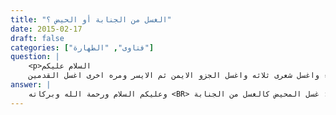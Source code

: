 ```yaml
---
title: "الغسل من الجنابة أو الحيض ؟"
date: 2015-02-17
draft: false
categories: ["فتاوى", "الطهارة"]
question: |
    <p>السلام عليكم 
    اريد ان اعرف طريقه الغسل الصحيحه من الحيض والجنابه بالنسبه للمرأة لأنني وجدت اختلافا فى طريقه الغسل فهل اغسل قدمي عند الوضوء فى الغسل ام اواجل غسلها عند نهابة الغسل .ام اغسلها عند الوضوء واغسل شعرى ثلاثه واغسل الجزو الايمن ثم الايسر ومره اخرى اغسل القدمين</p>
answer: |
    وعليكم السلام ورحمة الله وبركاته <BR> أولا : غسل المحيض كالغسل من الجنابة : <BR>عَنْ عَطَاءٍ وَالزُّهْرِيِّ قَالاَ : ( الْغُسْلُ مِنَ الْجَنَابَةِ وَالْحَيْضِ وَاحِدٌ)( رواه ابن أبي شيبة في المصنف (1/74) رقم الأثر (804) ، والدارمي في سننه رقم (1147) . وسنده صحيح .). <BR>وقال الإمام مالك : ( اغتسال المرأة من الحيض كاغتسالها من الجنابة )( ينظر : التمهيد (22/98)). <BR>وقال الإمام الشافعي الأم (1/40) .: ( وغسلها من الحيض كغسلها من الجنابة لا يختلفان ) . <BR>قال الإمام ابن قدامةالمغني (1/302): ( وغسل الحيض كغسل الجنابة ) . <BR>ثانيا : صفة غسل الحيض : <BR> أن تنوي المرأة التي ستغتسل من الحيض في قلبها أنها تغتسل لأجل الطهارة من الحيض ، ثم تغسل دم الحيض الذي على بدنها ، ثم تغسل يدها ، ثم تقول : بسم الله . ثم تتوضأ كما تتوضأ للصلاة ، ثم تغسل شق رأسها الأيمن مع شق بدنها الأيمن ، ثم شق رأسها الأيسر مع شق بدنها الأيسر ، أو تغسل رأسها كلّه ، ثم تغسل شق بدنها الأيمن ، ثم شق بدنها الأيسر ، ويجب أن تروي بشرة رأسها بالماء فيسن في غسل الرأس أن تخلل شعرها بالماء ، ولا يجب نقض شعر رأسها ولاضفيرتها ولكن إن نقضته وغسلته فهو حسن ، ويستحب أن تغسل بدنها بالماء والسدر أو ما يقوم مقامه من الصابون ونحوه ، ثم تعمم الماء حتى يغلب على ظنها أن الماء قد أصاب جميع بدنها ، ثم يستحب لها بعد الفراغ من الغسل أن تأخذ قطعة من القطن ونحوها وتضع فيها شيئاً من المسك أونحوه من الطيب وتتبع بها أثر الدم . <BR>ثالثا: صفة غسل الجنابة :  <BR> أن ينوي المغتسل في قلبه أنه يغتسل لأجل رفع الحدث أو استباحة ما تشترط له الطهارة من صلاة ونحوها ، ثم يغسل اليدين في ابتداء الغسل قبل غسل الفرج وقبل الوضوء ، ويسن غسلهما ثلاثاً ، ثم بعد غسل يديه يغسل فرجه ويزيل ما أصابه من الأذى ، ثم يغسل يديه بالصابون ونحوه ، ثم يقول : بسم الله . ثم يتوضأ كما يتوضأ للصلاة ، فهو مخير بين تقديم غسل رجليه مع الوضوء وبين تأخيرها بعد الغسل ، وإن كان الأولى فيما يظهر –والله أعلم- هو تقديم غسل الرجلين مع الوضوء حتى يكون وضوءا كاملا لكن لو أخر فلا يضره ذلك ، ثم يغسل شق رأسه الأيمن مع شق بدنه الأيمن ، ثم شق رأسه الأيسر مع شق بدنه الأيسر ، أو يغسل رأسه كلّه ، ثم يغسل شق بدنه الأيمن ، ثم شق بدنه الأيسر ، ويجب أن يروي بشرة رأسه بالماء ، فيسن في غسل الرأس أن يخلل شعره بالماء ، ولا يجب نقض شعر الرأس ولا الضفيرة للمرأة ولكن إن نقضته وغسلته فهو حسن ، ثم يعمم الماء حتى يغلب على ظنه أن الماء قد أصاب جميع بدنه . <BR> والله أعلم
---
```


